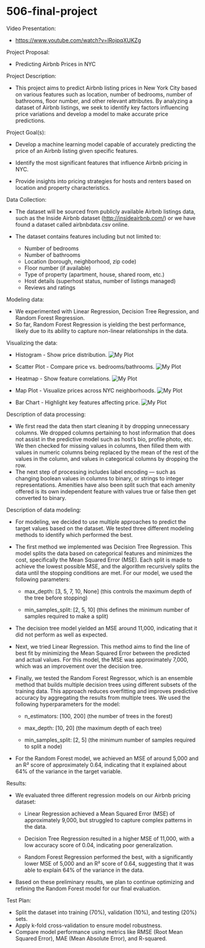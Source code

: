 # 506-final-project

Video Presentation:
 - https://www.youtube.com/watch?v=lRojpqXUKZg
 

Project Proposal: 
 - Predicting Airbnb Prices in NYC


Project Description: 
 - This project aims to predict Airbnb listing prices in New York City based on various features such as location, number of bedrooms, number of bathrooms, floor number, and other relevant attributes. By analyzing a dataset of Airbnb listings, we seek to identify key factors influencing price variations and develop a model to make accurate price predictions.


Project Goal(s):
 - Develop a machine learning model capable of accurately predicting the price of an Airbnb listing given specific features.

 - Identify the most significant features that influence Airbnb pricing in NYC.

 - Provide insights into pricing strategies for hosts and renters based on location and property characteristics.


Data Collection:
 - The dataset will be sourced from publicly available Airbnb listings data, such as the Inside Airbnb dataset (http://insideairbnb.com/) or we have found a dataset called airbnbdata.csv online.

 - The dataset contains features including but not limited to:
    - Number of bedrooms
    - Number of bathrooms
    - Location (borough, neighborhood, zip code)
    - Floor number (if available)
    - Type of property (apartment, house, shared room, etc.)
    - Host details (superhost status, number of listings managed)
    - Reviews and ratings


Modeling data:
 - We experimented with Linear Regression, Decision Tree Regression, and Random Forest Regression.
 - So far, Random Forest Regression is yielding the best performance, likely due to its ability to capture non-linear relationships in the data.


Visualizing the data: 
 - Histogram - Show price distribution.
    ![My Plot](graphs/Histogram.png)



 - Scatter Plot - Compare price vs. bedrooms/bathrooms.
 ![My Plot](graphs/scatter_plot.png)



 - Heatmap - Show feature correlations.
![My Plot](/graphs/Heatmap.png)




 - Map Plot - Visualize prices across NYC neighborhoods.
 ![My Plot](graphs/map_plot.png)



 - Bar Chart - Highlight key features affecting price.
![My Plot](graphs/bar_chart.png)


Description of data processing:
 - We first read the data then start cleaning it by dropping unnecessary columns. We dropped columns pertaining to host information that does not assist in the predictive model such as host’s bio, profile photo, etc.  We then checked for missing values in columns, then filled them with values in numeric columns being replaced by the mean of the rest of the values in the column, and values in categorical columns by dropping the row.
 - The next step of processing includes label encoding — such as changing boolean values in columns to binary, or strings to integer representations. Amenities have also been split such that each amenity offered is its own independent feature with values true or false then get converted to binary. 


Description of data modeling:
 - For modeling, we decided to use multiple approaches to predict the target values based on the dataset. We tested three different modeling methods to identify which performed the best.

 - The first method we implemented was Decision Tree Regression. This model splits the data based on categorical features and minimizes the cost, specifically the Mean Squared Error (MSE). Each split is made to achieve the lowest possible MSE, and the algorithm recursively splits the data until the stopping conditions are met. For our model, we used the following parameters:

   - max_depth: [3, 5, 7, 10, None] (this controls the maximum depth of the tree before stopping)

   - min_samples_split: [2, 5, 10] (this defines the minimum number of samples required to make a split)

 - The decision tree model yielded an MSE around 11,000, indicating that it did not perform as well as expected.

 - Next, we tried Linear Regression. This method aims to find the line of best fit by minimizing the Mean Squared Error between the predicted and actual values. For this model, the MSE was approximately 7,000, which was an improvement over the decision tree.

 - Finally, we tested the Random Forest Regressor, which is an ensemble method that builds multiple decision trees using different subsets of the training data. This approach reduces overfitting and improves predictive accuracy by aggregating the results from multiple trees. We used the following hyperparameters for the model:

    - n_estimators: [100, 200] (the number of trees in the forest)

    - max_depth: [10, 20] (the maximum depth of each tree)

    - min_samples_split: [2, 5] (the minimum number of samples required to split a node)

 - For the Random Forest model, we achieved an MSE of around 5,000 and an R² score of approximately 0.64, indicating that it explained about 64% of the variance in the target variable.


Results: 
 - We evaluated three different regression models on our Airbnb pricing dataset:
      - Linear Regression achieved a Mean Squared Error (MSE) of approximately 9,000, but struggled to capture complex patterns in the data.

      - Decision Tree Regression resulted in a higher MSE of 11,000, with a low accuracy score of 0.04, indicating poor generalization.

      - Random Forest Regression performed the best, with a significantly lower MSE of 5,000 and an R² score of 0.64, suggesting that it was able to explain 64% of the variance in the data.

 - Based on these preliminary results, we plan to continue optimizing and refining the Random Forest model for our final evaluation.


Test Plan:
 - Split the dataset into training (70%), validation (10%), and testing (20%) sets.
 - Apply k-fold cross-validation to ensure model robustness.
 - Compare model performance using metrics like RMSE (Root Mean Squared Error), MAE (Mean Absolute Error), and R-squared.

